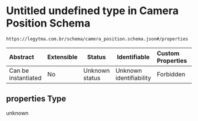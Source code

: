 # Untitled undefined type in Camera Position Schema

```txt
https://legytma.com.br/schema/camera_position.schema.json#/properties
```




| Abstract            | Extensible | Status         | Identifiable            | Custom Properties | Additional Properties | Access Restrictions | Defined In                                                                                    |
| :------------------ | ---------- | -------------- | ----------------------- | :---------------- | --------------------- | ------------------- | --------------------------------------------------------------------------------------------- |
| Can be instantiated | No         | Unknown status | Unknown identifiability | Forbidden         | Allowed               | none                | [camera_position.schema.json\*](../schema/camera_position.schema.json "open original schema") |

## properties Type

unknown
